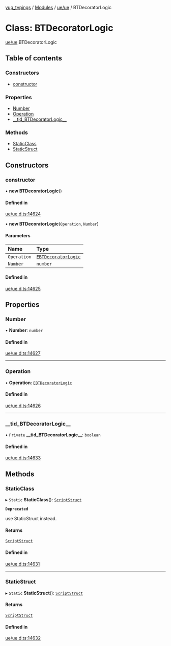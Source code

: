 [yug_typings](../README.md) / [Modules](../modules.md) / [ue/ue](../modules/ue_ue.md) / BTDecoratorLogic

# Class: BTDecoratorLogic

[ue/ue](../modules/ue_ue.md).BTDecoratorLogic

## Table of contents

### Constructors

- [constructor](ue_ue.BTDecoratorLogic.md#constructor)

### Properties

- [Number](ue_ue.BTDecoratorLogic.md#number)
- [Operation](ue_ue.BTDecoratorLogic.md#operation)
- [\_\_tid\_BTDecoratorLogic\_\_](ue_ue.BTDecoratorLogic.md#__tid_btdecoratorlogic__)

### Methods

- [StaticClass](ue_ue.BTDecoratorLogic.md#staticclass)
- [StaticStruct](ue_ue.BTDecoratorLogic.md#staticstruct)

## Constructors

### constructor

• **new BTDecoratorLogic**()

#### Defined in

[ue/ue.d.ts:14624](https://github.com/YugMetaverse/yug_typings/blob/25cad34/ue/ue.d.ts#L14624)

• **new BTDecoratorLogic**(`Operation`, `Number`)

#### Parameters

| Name | Type |
| :------ | :------ |
| `Operation` | [`EBTDecoratorLogic`](../enums/ue_ue.EBTDecoratorLogic.md) |
| `Number` | `number` |

#### Defined in

[ue/ue.d.ts:14625](https://github.com/YugMetaverse/yug_typings/blob/25cad34/ue/ue.d.ts#L14625)

## Properties

### Number

• **Number**: `number`

#### Defined in

[ue/ue.d.ts:14627](https://github.com/YugMetaverse/yug_typings/blob/25cad34/ue/ue.d.ts#L14627)

___

### Operation

• **Operation**: [`EBTDecoratorLogic`](../enums/ue_ue.EBTDecoratorLogic.md)

#### Defined in

[ue/ue.d.ts:14626](https://github.com/YugMetaverse/yug_typings/blob/25cad34/ue/ue.d.ts#L14626)

___

### \_\_tid\_BTDecoratorLogic\_\_

• `Private` **\_\_tid\_BTDecoratorLogic\_\_**: `boolean`

#### Defined in

[ue/ue.d.ts:14633](https://github.com/YugMetaverse/yug_typings/blob/25cad34/ue/ue.d.ts#L14633)

## Methods

### StaticClass

▸ `Static` **StaticClass**(): [`ScriptStruct`](ue_ue.ScriptStruct.md)

**`Deprecated`**

use StaticStruct instead.

#### Returns

[`ScriptStruct`](ue_ue.ScriptStruct.md)

#### Defined in

[ue/ue.d.ts:14631](https://github.com/YugMetaverse/yug_typings/blob/25cad34/ue/ue.d.ts#L14631)

___

### StaticStruct

▸ `Static` **StaticStruct**(): [`ScriptStruct`](ue_ue.ScriptStruct.md)

#### Returns

[`ScriptStruct`](ue_ue.ScriptStruct.md)

#### Defined in

[ue/ue.d.ts:14632](https://github.com/YugMetaverse/yug_typings/blob/25cad34/ue/ue.d.ts#L14632)

